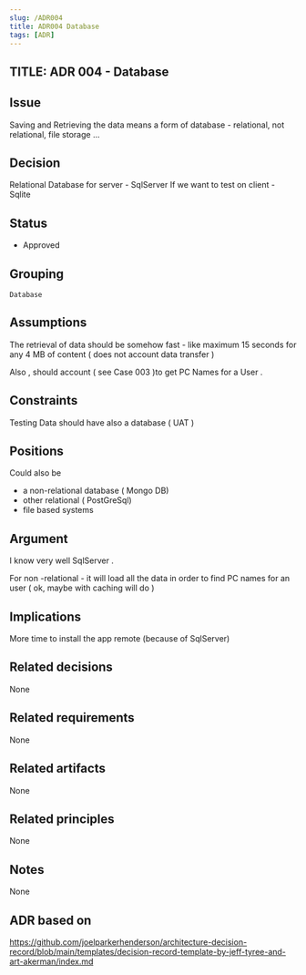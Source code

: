 ```yaml
---
slug: /ADR004
title: ADR004 Database
tags: [ADR]
--- 
```

## TITLE: ADR 004 - Database


## Issue

Saving and Retrieving the data means a form of database - relational, not relational, file storage ... 

## Decision

Relational Database  for server -  SqlServer 
If we want to test on client - Sqlite

## Status

- Approved

## Grouping

    Database


## Assumptions

The retrieval of data should be somehow fast - like maximum 15 seconds for any 4 MB of content ( does not account data transfer )

Also  , should account ( see Case 003 )to get PC Names for a User .

## Constraints

Testing Data should have also a database ( UAT )

## Positions

Could also be 
- a non-relational database ( Mongo DB)
- other relational ( PostGreSql)
- file based systems

## Argument

I know very well  SqlServer .

For non -relational - it will load all the data in order to find PC names for an user ( ok, maybe with caching will do )



## Implications

More time to install the app remote (because of SqlServer)

## Related decisions

None

## Related requirements

None

## Related artifacts

None

## Related principles

None

## Notes

None

## ADR based on
https://github.com/joelparkerhenderson/architecture-decision-record/blob/main/templates/decision-record-template-by-jeff-tyree-and-art-akerman/index.md 